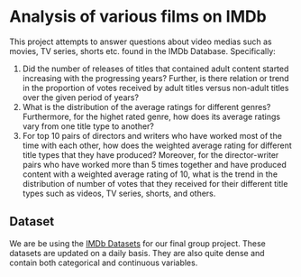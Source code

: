 # Analysis of various films on IMDb

This project attempts to answer questions about video medias such as movies, TV series, shorts etc. found in the IMDb Database. Specifically:

1. Did the number of releases of titles that contained adult content started increasing with the progressing years? Further, is there relation or trend in the proportion of votes received by adult titles versus non-adult titles over the given period of years? <br/>
2. What is the distribution of the average ratings for different genres? Furthermore, for the highet rated genre, how does its average ratings vary from one title type to another?<br/>
3. For top 10 pairs of directors and writers who have worked most of the time with each other, how does the weighted average rating for different title types that they have produced? Moreover, for the director-writer pairs who have worked more than 5 times together and have produced content with a weighted average rating of 10, what is the trend in the distribution of number of votes that they received for their different title types such as videos, TV series, shorts, and others.



## Dataset
We are be using the [IMDb Datasets](https://www.imdb.com/interfaces/ "IMDb Dataset") for our final group project. These datasets are updated on a daily basis. They are also quite dense and contain both categorical and continuous variables.
